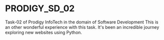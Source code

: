 # PRODIGY_SD_02
Task-02 of Prodigy InfoTech in the domain of Software Development
This is an other wonderful experience with this task.
It's been an incredible journey exploring new websites using Python.
